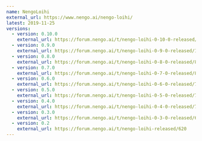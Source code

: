 ```yaml
---
name: NengoLoihi
external_url: https://www.nengo.ai/nengo-loihi/
latest: 2019-11-25
versions:
  - version: 0.10.0
    external_url: https://forum.nengo.ai/t/nengo-loihi-0-10-0-released/1011
  - version: 0.9.0
    external_url: https://forum.nengo.ai/t/nengo-loihi-0-9-0-released/1009
  - version: 0.8.0
    external_url: https://forum.nengo.ai/t/nengo-loihi-0-8-0-released/874
  - version: 0.7.0
    external_url: https://forum.nengo.ai/t/nengo-loihi-0-7-0-released/873
  - version: 0.6.0
    external_url: https://forum.nengo.ai/t/nengo-loihi-0-6-0-released/758
  - version: 0.5.0
    external_url: https://forum.nengo.ai/t/nengo-loihi-0-5-0-released/747
  - version: 0.4.0
    external_url: https://forum.nengo.ai/t/nengo-loihi-0-4-0-released/705
  - version: 0.3.0
    external_url: https://forum.nengo.ai/t/nengo-loihi-0-3-0-released/650
  - version: 0.2
    external_url: https://forum.nengo.ai/t/nengo-loihi-released/620
---
```

